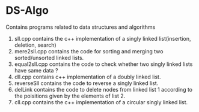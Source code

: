# DS-Algo
Contains programs related to data structures and algorithms
1. sll.cpp contains the c++ implementation of a singly linked list(insertion, deletion, search)
2. mere2sll.cpp contains the code for sorting and merging two sorted/unsorted linked lists.
3. equal2sll.cpp contains the code to check whether two singly linked lists have same data ?
4. dll.cpp contains c++ implementation of a doubly linked list.
5. reverseSll contains the code to reverse a singly linked list.
6. delLink contains the code to delete nodes from linked list 1 according to the poisitions given by the elements of list 2.
7. cll.cpp contains the c++ implementation of a circular singly linked list.
